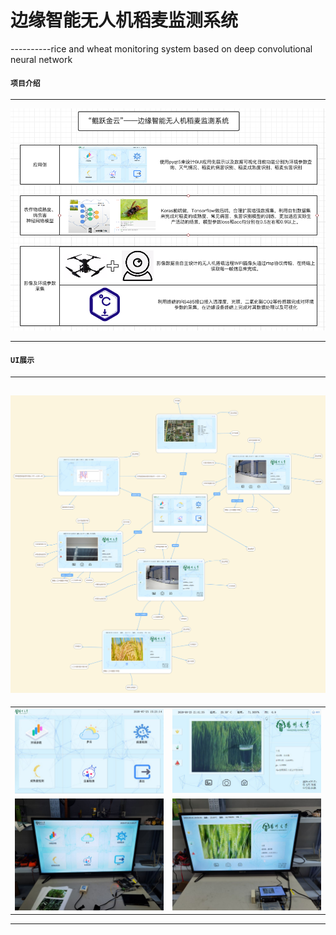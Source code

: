 # 边缘智能无人机稻麦监测系统
----------rice and wheat monitoring system based on deep convolutional neural network

#### `项目介绍`
-----------------------------------------------------------------------------------------------

<div align=center><img src="https://github.com/GTshenmi/IOT/blob/main/UI/D2F07ACF-5296-4070-9983-59A750E30A74.png"/></div>

-----------------------------------------------------------------------------------------------

#### `UI展示`
-----------------------------------------------------------------------------------------------
![image6](https://github.com/GTshenmi/IOT/blob/main/UI/47CA3C96-F887-4BA8-8C6C-51C7A83D44BA.png)
-----------------------------------------------------------------------------------------------
|                 |                 |  
|:---------------:|:---------------:|  
|![image5](https://github.com/GTshenmi/IOT/blob/main/UI/FECF078A-7DFD-44B2-8187-81588269A3CE.jpeg)|![image2](https://github.com/GTshenmi/IOT/blob/main/UI/60472F3B-BC82-40FC-9174-B553FA7891DB.jpeg)|
|![image3](https://github.com/GTshenmi/IOT/blob/main/UI/BC653853-8FF7-4491-A76E-4051AC6DA884.jpeg)|![image1](https://github.com/GTshenmi/IOT/blob/main/UI/57134650-F93A-4303-BEAF-AF109A28F8F7.jpeg)|
-----------------------------------------------------------------------------------------------







